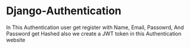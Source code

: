 # Django-Authentication
 In This Authentication user get register with Name, Email, Passowrd, And Password get Hashed also we create a JWT token  in this Authentication website
